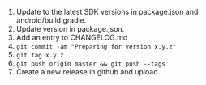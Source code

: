 1. Update to the latest SDK versions in package.json and android/build.gradle.
2. Update version in package.json.
3. Add an entry to CHANGELOG.md
4. `git commit -am "Preparing for version x.y.z"`
5. `git tag x.y.z`
6. `git push origin master && git push --tags`
7. Create a new release in github and upload
